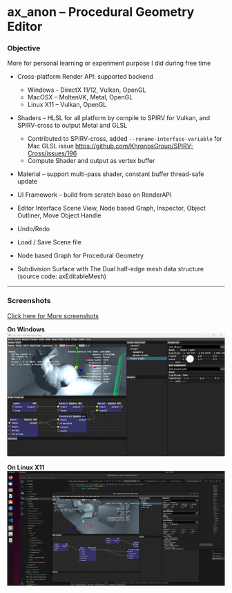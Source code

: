 # ax_anon – Procedural Geometry  Editor

### Objective
More for personal learning or experiment purpose I did during free time
- Cross-platform Render API: supported backend 
	- Windows - DirectX 11/12, Vulkan, OpenGL
	- MacOSX – MoltenVK, Metal, OpenGL
	- Linux X11 – Vulkan, OpenGL
- Shaders – HLSL for all platform by compile to SPIRV for Vulkan, and SPIRV-cross to output Metal and GLSL
	- Contributed to SPIRV-cross, added `--rename-interface-variable` for Mac GLSL issue
https://github.com/KhronosGroup/SPIRV-Cross/issues/196
	- Compute Shader and output as vertex buffer

- Material – support multi-pass shader, constant buffer thread-safe update
- UI Framework – build from scratch base on RenderAPI
- Editor Interface Scene View, Node based Graph, Inspector, Object Outliner, Move Object Handle
- Undo/Redo
- Load / Save Scene file
- Node based Graph for Procedural Geometry
- Subdivision Surface with The Dual half-edge mesh data structure (source code: axEditableMesh)

-----
### Screenshots
[Click here for More screenshots](screenshots/screenshots.md)

**On Windows**
![](Screenshots/2024-03-12%20Screenshot.png)


**On Linux X11**
![](Screenshots/2024-03-12%20Linux%20X11.png)

